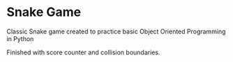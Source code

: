 # Snake Game
Classic Snake game created to practice basic Object Oriented Programming in Python

Finished with score counter and collision boundaries.
